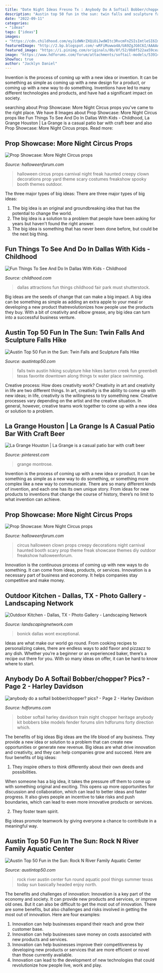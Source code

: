 ```yaml
---
title: "Date Night Ideas Fresno Tx : Anybody Do A Softail Bobber/chopper? Pics?"
description: "Austin top 50 fun in the sun: twin falls and sculpture falls hike"
date: "2022-09-11"
categories:
- "ideas"
tags: ["ideas"]
images:
- "https://cdn.childhood.com/eyJidWNrZXQiOiJwdWItc3RvcmFnZSIsImtleSI6ImNoaWxkaG9vZC93cC1jb250ZW50L3VwbG9hZHMvMjAyMC8wMS9zaHV0dGVyc3RvY2tfNDk2MzQ1NTY3LmpwZyIsImVkaXRzIjpbXX0="
featuredImage: "http://2.bp.blogspot.com/-wRFiMuwwa4A/UA9ZgJG6C6I/AAAAAAAAAhg/hVdJT-ON81M/s1600/Twin+Falls+063.JPG"
featured_image: "https://i.pinimg.com/originals/0b/8f/52/0b8f522aa59ceab7b695a9b83eccdc4e.jpg"
image: "https://www.hdforums.com/forum/attachments/softail-models/539148d1501528163-anybody-do-a-softail-bobber-chopper-pics-old_sideshot.jpg"
ShowToc: true
author: "Jacklyn Daniel"
---
```



Invention is the process of coming up with a new idea or invention. It can be something as simple as coming up with a new design for a product, or coming up with a new way to do something. Inventions have led to many different technologies and products, and have had a significant impact on society.

	

		
searching about Prop Showcase: More Night Circus props you've came to the right place. We have 8 Images about Prop Showcase: More Night Circus props like Fun Things To See And Do In Dallas With Kids - Childhood, La Grange Houston | La Grange is a casual patio bar with craft beer and also Prop Showcase: More Night Circus props. Read more:
		
    
## Prop Showcase: More Night Circus Props

<img loading=lazy src="https://farm4.staticflickr.com/3843/15290925386_4536dbf6f5_b.jpg" onerror="this.onerror=null;this.src='https://tse1.mm.bing.net/th?id=OIP.jogMNHCq2PICYGoLC5yxWgHaLH&amp;pid=15.1';" alt="Prop Showcase: More Night Circus props">

_Source: halloweenforum.com_

>halloween circus props carnival night freak haunted creepy clown decorations prop yard theme scary costumes freakshow spooky booth themes outdoor. 

	

The three major types of big ideas:
There are three major types of big ideas: 
1. The big idea is an original and groundbreaking idea that has the potential to change the world. 
2. The big idea is a solution to a problem that people have been asking for years but haven't found the right answer. 
3. The big idea is something that has never been done before, but could be the next big thing.

    
## Fun Things To See And Do In Dallas With Kids - Childhood

<img loading=lazy src="https://cdn.childhood.com/eyJidWNrZXQiOiJwdWItc3RvcmFnZSIsImtleSI6ImNoaWxkaG9vZC93cC1jb250ZW50L3VwbG9hZHMvMjAyMC8wMS9zaHV0dGVyc3RvY2tfNDk2MzQ1NTY3LmpwZyIsImVkaXRzIjpbXX0=" onerror="this.onerror=null;this.src='https://tse2.mm.bing.net/th?id=OIP.21SPJLoatFR1a_fFRhXfIAHaE8&amp;pid=15.1';" alt="Fun Things To See And Do In Dallas With Kids - Childhood">

_Source: childhood.com_

>dallas attractions fun things childhood fair park must shutterstock. 

	

Big ideas are the seeds of change that can make a big impact. A big idea can be something as simple as adding an extra apple to your meal or developing a new product thatrevolutionizes how people use the products they buy. With a bit of creativity and elbow grease, any big idea can turn into a successful business venture.

    
## Austin Top 50 Fun In The Sun: Twin Falls And Sculpture Falls Hike

<img loading=lazy src="http://2.bp.blogspot.com/-wRFiMuwwa4A/UA9ZgJG6C6I/AAAAAAAAAhg/hVdJT-ON81M/s1600/Twin+Falls+063.JPG" onerror="this.onerror=null;this.src='https://tse4.mm.bing.net/th?id=OIP.QN0arVC8p5WI71TdJMKOegHaFj&amp;pid=15.1';" alt="Austin Top 50 Fun in the Sun: Twin Falls and Sculpture Falls Hike">

_Source: austintop50.com_

>falls twin austin hiking sculpture hike hikes barton creek fun greenbelt texas favorite downtown along things tx water place swimming. 

	

Creative process: How does creativity work?
Creativity in art and creativity in life are two different things. In art, creativity is the ability to come up with new ideas; in life, creativity is the willingness to try something new. Creative processes vary depending on the artist and the creative situation. In general, however, creative teams work together to come up with a new idea or solution to a problem.

    
## La Grange Houston | La Grange Is A Casual Patio Bar With Craft Beer

<img loading=lazy src="https://i.pinimg.com/originals/0b/8f/52/0b8f522aa59ceab7b695a9b83eccdc4e.jpg" onerror="this.onerror=null;this.src='https://tse1.mm.bing.net/th?id=OIP.OSi8m3FsG59AR53Pf4y9igHaDg&amp;pid=15.1';" alt="La Grange Houston | La Grange is a casual patio bar with craft beer">

_Source: pinterest.com_

>grange montrose. 

	

Invention is the process of coming up with a new idea or product. It can be something as simple as a new way to do something, or something more complex like a new way to communicate. There are so many different kinds of invention, and each one has its own unique story. From ideas for new products to inventions that change the course of history, there’s no limit to what invention can achieve.

    
## Prop Showcase: More Night Circus Props

<img loading=lazy src="https://farm6.staticflickr.com/5551/15127413097_ce02818a3e_b.jpg" onerror="this.onerror=null;this.src='https://tse4.mm.bing.net/th?id=OIP.1r1fMe0F8LDyLqscPbOumwHaE8&amp;pid=15.1';" alt="Prop Showcase: More Night Circus props">

_Source: halloweenforum.com_

>circus halloween clown props creepy decorations night carnival haunted booth scary prop theme freak showcase themes diy outdoor freakshow halloweenforum. 

	

Innovation is the continuous process of coming up with new ways to do something. It can come from ideas, products, or services. Innovation is a necessary part of business and economy. It helps companies stay competitive and make money.

    
## Outdoor Kitchen - Dallas, TX - Photo Gallery - Landscaping Network

<img loading=lazy src="https://images.landscapingnetwork.com/pictures/images/800x642Max/outdoor-kitchen_7/outdoor-kitchen-concrete-night-bonick-landscaping_4482.jpg" onerror="this.onerror=null;this.src='https://tse3.mm.bing.net/th?id=OIP.Xgg2XX7R0arcIdcBB7MffQHaE4&amp;pid=15.1';" alt="Outdoor Kitchen - Dallas, TX - Photo Gallery - Landscaping Network">

_Source: landscapingnetwork.com_

>bonick dallas wont exceptional. 

	

Ideas are what make our world go round. From cooking recipes to personalizing cakes, there are endless ways to add flavor and pizzazz to any dish. Whether you’re a beginner or an experienced baker, there’s a recipe out there for you. With so many ideas on offer, it can be hard to know where to start.

    
## Anybody Do A Softail Bobber/chopper? Pics? - Page 2 - Harley Davidson

<img loading=lazy src="https://www.hdforums.com/forum/attachments/softail-models/539148d1501528163-anybody-do-a-softail-bobber-chopper-pics-old_sideshot.jpg" onerror="this.onerror=null;this.src='https://tse4.mm.bing.net/th?id=OIP.DS8zVDgFA5D6YV1R7RkD3AEsDh&amp;pid=15.1';" alt="anybody do a softail bobber/chopper? pics? - Page 2 - Harley Davidson">

_Source: hdforums.com_

>bobber softail harley davidson train night chopper heritage anybody kit bobbers bike models fender forums slim hdforums forty direction which. 

	

The benefits of big ideas
Big ideas are the life blood of any business. They provide a new idea or solution to a problem that can create new opportunities or generate new revenue. Big ideas are what drive innovation and creativity, and they can help companies grow and succeed. Here are four benefits of big ideas:
1. They inspire others to think differently about their own deeds and possibilities.

When someone has a big idea, it takes the pressure off them to come up with something original and exciting. This opens up more opportunities for discussion and collaboration, which can lead to better ideas and faster progress. It also gives people an incentive to take risks and push boundaries, which can lead to even more innovative products or services.

2. They foster team spirit.

Big ideas promote teamwork by giving everyone a chance to contribute in a meaningful way.

    
## Austin Top 50 Fun In The Sun: Rock N River Family Aquatic Center

<img loading=lazy src="http://2.bp.blogspot.com/-hK4KKbtJ5qU/Ti9pD6ONnrI/AAAAAAAAAJg/APo09c1mSIQ/s1600/Summer2+173.JPG" onerror="this.onerror=null;this.src='https://tse3.mm.bing.net/th?id=OIP.M7djGikqphexQP1AzXqWvAHaJ4&amp;pid=15.1';" alt="Austin Top 50 Fun in the Sun: Rock N River Family Aquatic Center">

_Source: austintop50.com_

>rock river austin center fun round aquatic pool things summer texas today sun basically headed enjoy north. 

	

The benefits and challenges of innovation:
Innovation is a key part of the economy and society. It can provide new products and services, or improve old ones. But it can also be difficult to get the most out of innovation. There are some benefits, but also challenges and risks involved in getting the most out of innovation. Here are four examples:
1. Innovation can help businesses expand their reach and grow their customer base.
2. Innovation can help businesses save money on costs associated with new products and services.
3. Innovation can help businesses improve their competitiveness by developing new products or services that are more efficient or novel than those currently available.
4. Innovation can lead to the development of new technologies that could revolutionize how people live, work and play.

